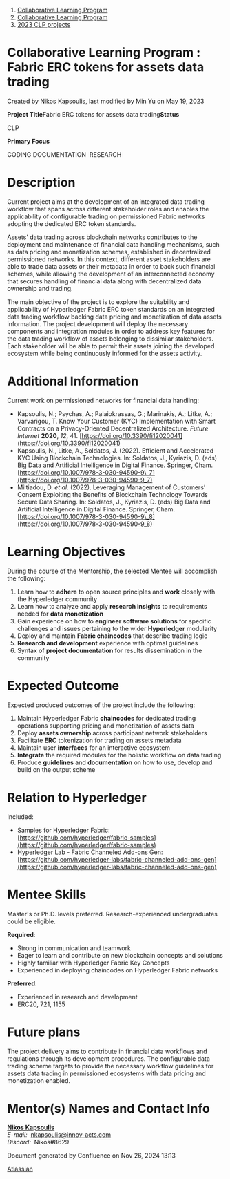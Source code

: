 1. [Collaborative Learning Program](index.html)
2. [Collaborative Learning Program](Collaborative-Learning-Program_20283412.html)
3. [2023 CLP projects](2023-CLP-projects_20295338.html)

# Collaborative Learning Program : Fabric ERC tokens for assets data trading

Created by Nikos Kapsoulis, last modified by Min Yu on May 19, 2023

**Project Title**Fabric ERC tokens for assets data trading**Status**

CLP

**Primary Focus**

CODING DOCUMENTATION  RESEARCH

# Description

Current project aims at the development of an integrated data trading workflow that spans across different stakeholder roles and enables the applicability of configurable trading on permissioned Fabric networks adopting the dedicated ERC token standards.

Assets' data trading across blockchain networks contributes to the deployment and maintenance of financial data handling mechanisms, such as data pricing and monetization schemes, established in decentralized permissioned networks. In this context, different asset stakeholders are able to trade data assets or their metadata in order to back such financial schemes, while allowing the development of an interconnected economy that secures handling of financial data along with decentralized data ownership and trading.

The main objective of the project is to explore the suitability and applicability of Hyperledger Fabric ERC token standards on an integrated data trading workflow backing data pricing and monetization of data assets information. The project development will deploy the necessary components and integration modules in order to address key features for the data trading workflow of assets belonging to dissimilar stakeholders. Each stakeholder will be able to permit their assets joining the developed ecosystem while being continuously informed for the assets activity.

# Additional Information

Current work on permissioned networks for financial data handling:

- Kapsoulis, N.; Psychas, A.; Palaiokrassas, G.; Marinakis, A.; Litke, A.; Varvarigou, T. Know Your Customer (KYC) Implementation with Smart Contracts on a Privacy-Oriented Decentralized Architecture. *Future Internet* **2020**, *12*, 41. [https://doi.org/10.3390/fi12020041](https://doi.org/10.3390/fi12020041)
- Kapsoulis, N., Litke, A., Soldatos, J. (2022). Efficient and Accelerated KYC Using Blockchain Technologies. In: Soldatos, J., Kyriazis, D. (eds) Big Data and Artificial Intelligence in Digital Finance. Springer, Cham. [https://doi.org/10.1007/978-3-030-94590-9\_7](https://doi.org/10.1007/978-3-030-94590-9_7)
- Miltiadou, D. *et al.* (2022). Leveraging Management of Customers’ Consent Exploiting the Benefits of Blockchain Technology Towards Secure Data Sharing. In: Soldatos, J., Kyriazis, D. (eds) Big Data and Artificial Intelligence in Digital Finance. Springer, Cham. [https://doi.org/10.1007/978-3-030-94590-9\_8](https://doi.org/10.1007/978-3-030-94590-9_8)

# Learning Objectives

During the course of the Mentorship, the selected Mentee will accomplish the following:

1. Learn how to **adhere** to open source principles and **work** closely with the Hyperledger community
2. Learn how to analyze and apply **research insights** to requirements needed for **data monetization**
3. Gain experience on how to **engineer software solutions** for specific challenges and issues pertaining to the wider **Hyperledger** modularity
4. Deploy and maintain **Fabric chaincodes** that describe trading logic
5. **Research and development** experience with optimal guidelines
6. Syntax of **project documentation** for results dissemination in the community

# Expected Outcome

Expected produced outcomes of the project include the following:

1. Maintain Hyperledger Fabric **chaincodes** for dedicated trading operations supporting pricing and monetization of assets data
2. Deploy **assets ownership** across participant network stakeholders
3. Facilitate **ERC** tokenization for trading on assets metadata
4. Maintain user **interfaces** for an interactive ecosystem
5. **Integrate** the required modules for the holistic workflow on data trading
6. Produce **guidelines** and **documentation** on how to use, develop and build on the output scheme

# Relation to Hyperledger

Included:

- Samples for Hyperledger Fabric: [https://github.com/hyperledger/fabric-samples](https://github.com/hyperledger/fabric-samples)
- Hyperledger Lab - Fabric Channeled Add-ons Gen: [https://github.com/hyperledger-labs/fabric-channeled-add-ons-gen](https://github.com/hyperledger-labs/fabric-channeled-add-ons-gen)

# Mentee Skills

Master's or Ph.D. levels preferred. Research-experienced undergraduates could be eligible.

**Required**:

- Strong in communication and teamwork
- Eager to learn and contribute on new blockchain concepts and solutions
- Highly familiar with Hyperledger Fabric Key Concepts
- Experienced in deploying chaincodes on Hyperledger Fabric networks

**Preferred**:

- Experienced in research and development
- ERC20, 721, 1155

# Future plans

The project delivery aims to contribute in financial data workflows and regulations through its development procedures. The configurable data trading scheme targets to provide the necessary workflow guidelines for assets data trading in permissioned ecosystems with data pricing and monetization enabled.

# Mentor(s) Names and Contact Info

[**Nikos Kapsoulis**](https://lf-hyperledger.atlassian.net/wiki/people/5f8ec4270b07fb006f21d9f7?ref=confluence)  
*E-mail:*  [nkapsoulis@innov-acts.com](mailto:nkapsoulis@innov-acts.com)   
*Discord:*  Nikos#8629

Document generated by Confluence on Nov 26, 2024 13:13

[Atlassian](http://www.atlassian.com/)
